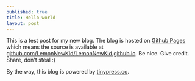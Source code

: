 ```yaml
---
published: true
title: Hello world
layout: post
---
```

This is a test post for my new blog. The blog is hosted on [Github Pages](http://pages.github.com/) which means the source is available at [github.com/LemonNewKid/LemonNewKid.github.io](http://github.com/LemonNewKid/LemonNewKid.github.io). Be nice. Give credit. Share, don't steal :)

By the way, this blog is powered by [tinypress.co](https://tinypress.co).